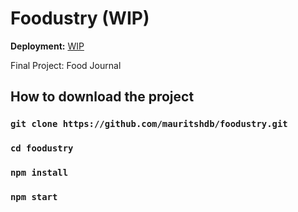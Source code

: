 # Foodustry (WIP)

**Deployment:** [WIP](www.google.com)

Final Project: Food Journal

## How to download the project

### `git clone https://github.com/mauritshdb/foodustry.git`

### `cd foodustry`

### `npm install`

### `npm start`
